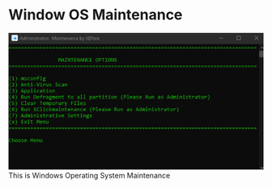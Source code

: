 # Window OS Maintenance
<img src="image/logo.png" style="text-align:center;">
This is Windows Operating System Maintenance
